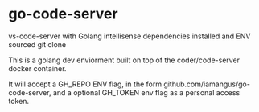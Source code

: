 # go-code-server
vs-code-server with Golang intellisense dependencies installed and ENV sourced git clone

This is a golang dev enviorment built on top of the coder/code-server docker container.

It will accept a GH_REPO ENV flag, in the form github.com/iamangus/go-code-server, and a optional GH_TOKEN env flag as a personal access token.
